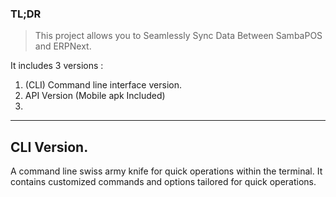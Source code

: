 ### TL;DR 
> This project allows you to Seamlessly Sync Data Between SambaPOS and ERPNext.

It includes 3 versions :
1. (CLI) Command line interface version.
2. API Version (Mobile apk Included)
3. 
---

## CLI Version.

A command line swiss army knife for quick operations within the terminal. It contains customized commands and options tailored for quick operations.



